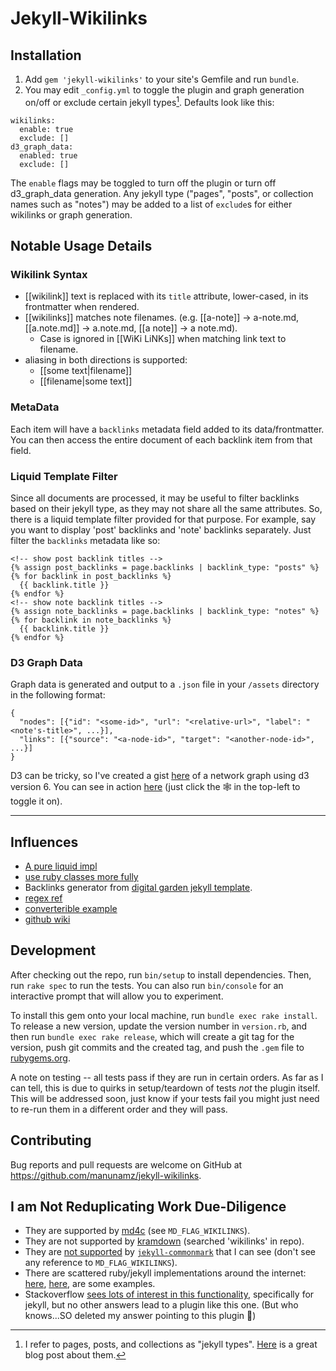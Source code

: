 # Jekyll-Wikilinks

## Installation

1. Add `gem 'jekyll-wikilinks'` to your site's Gemfile and run `bundle`.
2. You may edit `_config.yml` to toggle the plugin and graph generation on/off or exclude certain jekyll types[^type]. Defaults look like this:

```
wikilinks:
  enable: true
  exclude: []
d3_graph_data:
  enabled: true
  exclude: []
```

The `enable` flags may be toggled to turn off the plugin or turn off d3_graph_data generation. Any jekyll type ("pages", "posts", or collection names such as "notes") may be added to a list of `exclude`s for either wikilinks or graph generation.

## Notable Usage Details

### Wikilink Syntax
- [[wikilink]] text is replaced with its `title` attribute, lower-cased, in its frontmatter when rendered.
- [[wikilinks]] matches note filenames. (e.g. [[a-note]] -> a-note.md, [[a.note.md]] -> a.note.md, [[a note]] -> a note.md).
  - Case is ignored in [[WiKi LiNKs]] when matching link text to filename.
- aliasing in both directions is supported:
  - [[some text|filename]]
  - [[filename|some text]]

### MetaData
Each item will have a `backlinks` metadata field added to its data/frontmatter. You can then access the entire document of each backlink item from that field. 

### Liquid Template Filter
Since all documents are processed, it may be useful to filter backlinks based on their jekyll type, as they may not share all the same attributes. So, there is a liquid template filter provided for that purpose. For example, say you want to display 'post' backlinks and 'note' backlinks separately. Just filter the `backlinks` metadata like so:

```
<!-- show post backlink titles -->
{% assign post_backlinks = page.backlinks | backlink_type: "posts" %}
{% for backlink in post_backlinks %}
  {{ backlink.title }}
{% endfor %}
<!-- show note backlink titles -->
{% assign note_backlinks = page.backlinks | backlink_type: "notes" %}
{% for backlink in note_backlinks %}
  {{ backlink.title }}
{% endfor %}
```

### D3 Graph Data
Graph data is generated and output to a `.json` file in your `/assets` directory in the following format:

```
{
  "nodes": [{"id": "<some-id>", "url": "<relative-url>", "label": "<note's-title>", ...}],
  "links": [{"source": "<a-node-id>", "target": "<another-node-id>", ...}]
}
```

D3 can be tricky, so I've created a gist [here](https://gist.github.com/manunamz/3222e73c6b7eaef3a677a26e8f177466) of a network graph using d3 version 6. You can see in action [here](https://manunamz.github.io/jekyll-bonsai/) (just click the 🕸 in the top-left to toggle it on).

---

## Influences
- [A pure liquid impl](https://github.com/jhvanderschee/brackettest)
- [use ruby classes more fully](https://github.com/benbalter/jekyll-relative-links)
- Backlinks generator from [digital garden jekyll template](https://github.com/maximevaillancourt/digital-garden-jekyll-template).
- [regex ref](https://github.com/kortina/vscode-markdown-notes/blob/0ac9205ea909511b708d45cbca39c880688b5969/syntaxes/notes.tmLanguage.json)
- [converterible example](https://github.com/metala/jekyll-wikilinks-plugin/blob/master/wikilinks.rb)
- [github wiki](https://docs.github.com/en/communities/documenting-your-project-with-wikis/editing-wiki-content)

## Development

After checking out the repo, run `bin/setup` to install dependencies. Then, run `rake spec` to run the tests. You can also run `bin/console` for an interactive prompt that will allow you to experiment.

To install this gem onto your local machine, run `bundle exec rake install`. To release a new version, update the version number in `version.rb`, and then run `bundle exec rake release`, which will create a git tag for the version, push git commits and the created tag, and push the `.gem` file to [rubygems.org](https://rubygems.org).

A note on testing -- all tests pass if they are run in certain orders. As far as I can tell, this is due to quirks in setup/teardown of tests _not_ the plugin itself. This will be addressed soon, just know if your tests fail you might just need to re-run them in a different order and they will pass.

## Contributing

Bug reports and pull requests are welcome on GitHub at https://github.com/manunamz/jekyll-wikilinks.

## I am Not Reduplicating Work Due-Diligence
- They are supported by [md4c](https://github.com/mity/md4c#markdown-extensions) (see `MD_FLAG_WIKILINKS`).
- They are not supported by [kramdown](https://github.com/gettalong/kramdown) (searched 'wikilinks' in repo).
- They are [not supported](https://github.com/gjtorikian/commonmarker#options) by [`jekyll-commonmark`](https://github.com/jekyll/jekyll-commonmark) that I can see (don't see any reference to `MD_FLAG_WIKILINKS`).
- There are scattered ruby/jekyll implementations around the internet: [here](https://github.com/maximevaillancourt/digital-garden-jekyll-template/blob/master/_plugins/bidirectional_links_generator.rb), [here](https://github.com/metala/jekyll-wikilinks-plugin/blob/master/wikilinks.rb), are some examples.
- Stackoverflow [sees lots of interest in this functionality](https://stackoverflow.com/questions/4629675/jekyll-markdown-internal-links), specifically for jekyll, but no other answers lead to a plugin like this one. (But who knows...SO deleted my answer pointing to this plugin 👻)

[^type]: I refer to pages, posts, and collections as "jekyll types". [Here](https://ben.balter.com/2015/02/20/jekyll-collections/) is a great blog post about them.

